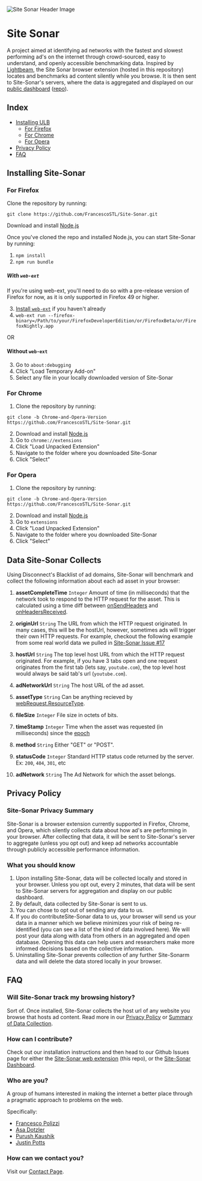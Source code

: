 ![Site Sonar Header Image](https://cloud.githubusercontent.com/assets/9794516/18351352/66d0704c-759f-11e6-9e4d-7c8dff4b89e9.png)

# Site Sonar
A project aimed at identifying ad networks with the fastest and slowest performing ad's on the internet through crowd-sourced, easy to understand, and openly accessible benchmarking data. Inspired by [Lightbeam](https://github.com/mozilla/lightbeam), the Site Sonar browser extension (hosted in this repository) locates and benchmarks ad content silently while you browse. It is then sent to Site-Sonar's servers, where the data is aggregated and displayed on our [public dashboard](http://Site-Sonar.com/dashboard) ([repo](https://github.com/francescostl/site-sonar-dashboard/)).

## Index
* [Installing ULB](https://github.com/FrancescoSTL/Site-Sonar#installing-Site-Sonar)
  * [For Firefox](https://github.com/FrancescoSTL/Site-Sonar#for-firefox)
  * [For Chrome](https://github.com/FrancescoSTL/Site-Sonar#for-chrome)
  * [For Opera](https://github.com/FrancescoSTL/Site-Sonar#for-opera)
* [Privacy Policy](https://github.com/FrancescoSTL/Site-Sonar#privacy-policy)
* [FAQ](https://github.com/FrancescoSTL/Site-Sonar#faq)

## Installing Site-Sonar

### For Firefox

Clone the repository by running:

```
git clone https://github.com/FrancescoSTL/Site-Sonar.git
```

Download and install [Node.js](https://nodejs.org/en/download/)

Once you've cloned the repo and installed Node.js, you can start Site-Sonar by running:

1. `npm install`
2. `npm run bundle`

##### With `web-ext`

If you're using web-ext, you'll need to do so with a pre-release version of Firefox for now, as it is only supported in Firefox 49 or higher.

3. [Install `web-ext`](https://github.com/mozilla/web-ext/#documentation) if
   you haven't already
4. `web-ext run --firefox-binary=/Path/to/your/FirefoxDeveloperEdition/or/FirefoxBeta/or/FirefoxNightly.app`

OR

#### Without `web-ext`

3. Go to `about:debugging`
4. Click "Load Temporary Add-on"
5. Select any file in your locally downloaded version of Site-Sonar

### For Chrome

1. Clone the repository by running:

```
git clone -b Chrome-and-Opera-Version https://github.com/FrancescoSTL/Site-Sonar.git
```

2. Download and install [Node.js](https://nodejs.org/en/download/)
3. Go to `chrome://extensions`
2. Click "Load Unpacked Extension"
3. Navigate to the folder where you downloaded Site-Sonar
4. Click "Select"

### For Opera

1. Clone the repository by running:

```
git clone -b Chrome-and-Opera-Version https://github.com/FrancescoSTL/Site-Sonar.git
```

2. Download and install [Node.js](https://nodejs.org/en/download/)
3. Go to `extensions`
2. Click "Load Unpacked Extension"
3. Navigate to the folder where you downloaded Site-Sonar
4. Click "Select"

## Data Site-Sonar Collects
Using Disconnect's Blacklist of ad domains, Site-Sonar will benchmark and collect the following information about each ad asset in your browser:

1. **assetCompleteTime** `Integer` Amount of time (in milliseconds) that the network took to respond to the HTTP request for the asset. This is calculated using a time diff between [onSendHeaders](https://developer.mozilla.org/en-US/Add-ons/WebExtensions/API/webRequest/onSendHeaders) and [onHeadersReceived](https://developer.mozilla.org/en-US/Add-ons/WebExtensions/API/webRequest/onHeadersReceived).

2. **originUrl** `String` The URL from which the HTTP request originated. In many cases, this will be the hostUrl, however, sometimes ads will trigger their own HTTP requests. For example, checkout the following example from some real world data we pulled in [Site-Sonar Issue #17](https://github.com/FrancescoSTL/Site-Sonar/issues/17#issue-168984693)

3. **hostUrl** `String` The top level host URL from which the HTTP request originated. For example, if you have 3 tabs open and one request originates from the first tab (lets say, `youtube.com`), the top level host would always be said tab's url (`youtube.com`).

4. **adNetworkUrl** `String` The host URL of the ad asset.

5. **assetType** `String` Can be anything recieved by [webRequest.ResourceType](https://developer.mozilla.org/en-US/Add-ons/WebExtensions/API/WebRequest/ResourceType).

6. **fileSize** `Integer` File size in octets of bits.

7. **timeStamp** `Integer` Time when the asset was requested (in milliseconds) since the [epoch](https://en.wikipedia.org/wiki/Epoch_(reference_date))

8. **method** `String` Either "GET" or "POST".

9. **statusCode** `Integer` Standard HTTP status code returned by the server. Ex: `200`, `404`, `301`, etc

10. **adNetwork** `String` The Ad Network for which the asset belongs.

## Privacy Policy

### Site-Sonar Privacy Summary
Site-Sonar is a browser extension currently supported in Firefox, Chrome, and Opera, which silently collects data about how ad's are performing in your browser. After collecting that data, it will be sent to Site-Sonar's server to aggregate (unless you opt out) and keep ad networks accountable through publicly accessible performance information.

### What you should know

1. Upon installing Site-Sonar, data will be collected locally and stored in your browser. Unless you opt out, every 2 minutes, that data will be sent to Site-Sonar servers for aggregation and display on our public dashboard.
2. By default, data collected by Site-Sonar is sent to us.
3. You can chose to opt out of sending any data to us.
4. If you do contributeSite-Sonar data to us, your browser will send us your data in a manner which we believe minimizes your risk of being re-identified (you can see a list of the kind of data involved here). We will post your data along with data from others in an aggregated and open database. Opening this data can help users and researchers make more informed decisions based on the collective information.
5. Uninstalling Site-Sonar prevents collection of any further Site-Sonarm data and will delete the data stored locally in your browser.

## FAQ

### Will Site-Sonar track my browsing history?
Sort of. Once installed, Site-Sonar collects the host url of any website you browse that hosts ad content. Read more in our [Privacy Policy](https://github.com/FrancescoSTL/Site-Sonar#privacy-policy) or [Summary of Data Collection](https://github.com/FrancescoSTL/Site-Sonar#data-Site-Sonar-collects).

### How can I contribute?
Check out our installation instructions and then head to our Github Issues page for either the [Site-Sonar web extension](http://github.com/francescostl/Site-Sonar/issues) (this repo), or the [Site-Sonar Dashboard](http://github.com/francescostl/Site-Sonar-dashboard/issues).

### Who are you?
A group of humans interested in making the internet a better place through a pragmatic approach to problems on the web.

Specifically:
* [Francesco Polizzi](http://www.francesco.tech)
* [Asa Dotzler](https://asadotzler.com/)
* [Purush Kaushik](https://www.linkedin.com/in/purukaushik)
* [Justin Potts](https://twitter.com/PottsJustin/)

### How can we contact you?
Visit our [Contact Page](http://Site-Sonar.com/contact).
